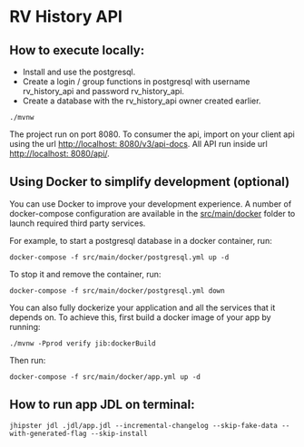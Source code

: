 # RV History API

## How to execute locally:

- Install and use the postgresql.
- Create a login / group functions in postgresql with username rv_history_api and password rv_history_api.
- Create a database with the rv_history_api owner created earlier.

```
./mvnw
```

The project run on port 8080.
To consumer the api, import on your client api using the url [http://localhost: 8080/v3/api-docs](http://localhost:8080/v3/api-docs).
All API run inside url [http://localhost: 8080/api/](http://localhost:8080/api/).

## Using Docker to simplify development (optional)

You can use Docker to improve your development experience. A number of docker-compose configuration are available in the [src/main/docker](src/main/docker) folder to launch required third party services.

For example, to start a postgresql database in a docker container, run:

```
docker-compose -f src/main/docker/postgresql.yml up -d
```

To stop it and remove the container, run:

```
docker-compose -f src/main/docker/postgresql.yml down
```

You can also fully dockerize your application and all the services that it depends on.
To achieve this, first build a docker image of your app by running:

```
./mvnw -Pprod verify jib:dockerBuild
```

Then run:

```
docker-compose -f src/main/docker/app.yml up -d
```

## How to run app JDL on terminal:

```
jhipster jdl .jdl/app.jdl --incremental-changelog --skip-fake-data --with-generated-flag --skip-install
```
